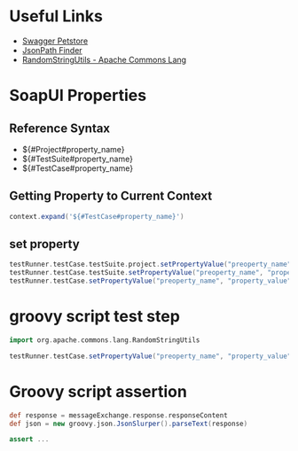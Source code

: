 # Useful Links
- [Swagger Petstore](https://petstore.swagger.io/#/)
- [JsonPath Finder](https://jsonpathfinder.com/)
- [RandomStringUtils - Apache Commons Lang](https://commons.apache.org/proper/commons-lang/apidocs/org/apache/commons/lang3/RandomStringUtils.html)

# SoapUI Properties

## Reference Syntax
- ${#Project#property_name}
- ${#TestSuite#property_name}
- ${#TestCase#property_name}

## Getting Property to Current Context
```groovy
context.expand('${#TestCase#property_name}')
```

## set property
```groovy
testRunner.testCase.testSuite.project.setPropertyValue("preoperty_name", "property_value")
testRunner.testCase.testSuite.setPropertyValue("preoperty_name", "property_value")
testRunner.testCase.setPropertyValue("preoperty_name", "property_value")
```
# groovy script test step

```groovy
import org.apache.commons.lang.RandomStringUtils

testRunner.testCase.setPropertyValue("preoperty_name", "property_value")
```

# Groovy script assertion
```groovy
def response = messageExchange.response.responseContent
def json = new groovy.json.JsonSlurper().parseText(response)

assert ...
```
